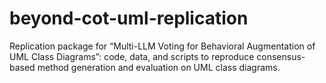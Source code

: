 # beyond-cot-uml-replication
Replication package for “Multi-LLM Voting for Behavioral Augmentation of UML Class Diagrams”: code, data, and scripts to reproduce consensus-based method generation and evaluation on UML class diagrams.
